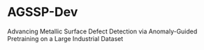 # AGSSP-Dev
Advancing Metallic Surface Defect Detection via Anomaly-Guided Pretraining on a Large Industrial Dataset

